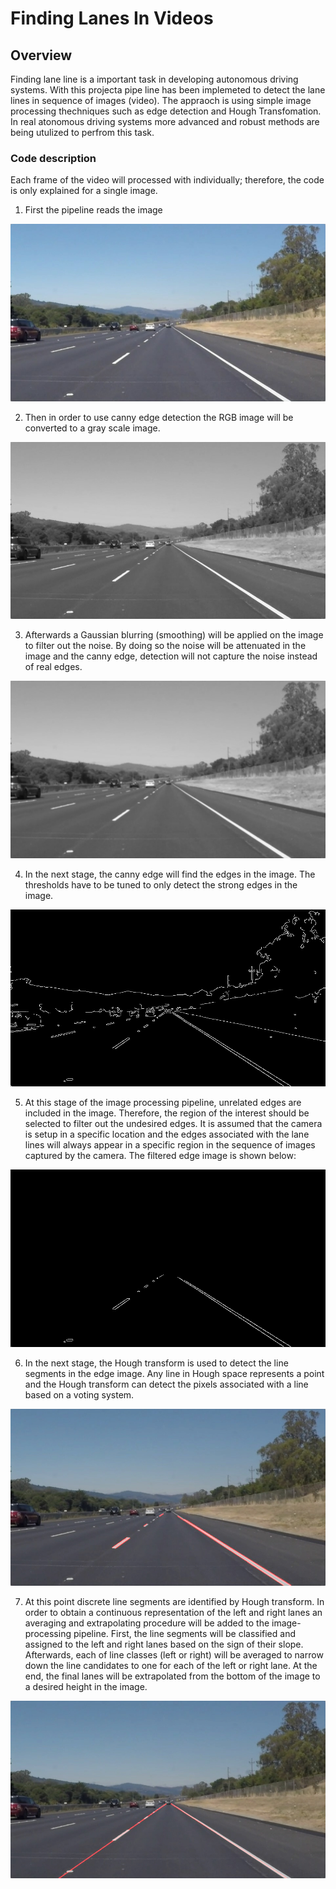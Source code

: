 # Finding Lanes In Videos

## Overview
Finding lane line is a important task in developing autonomous driving systems. With this projecta pipe line has been implemeted to detect the lane lines in sequence of images (video). The appraoch is using simple image processing thechniques such as edge detection and Hough Transfomation. In real atonomous driving systems more advanced and robust methods are being utulized to perfrom this task.

### Code description

Each frame of the video will processed with individually; therefore, the code is only explained for a single image.

1. First the pipeline reads the image

![](test_images/solidWhiteRight.jpg)

2. Then in order to use canny edge detection the RGB image will be converted to a gray scale image.

![](test_images/output_gray_solidWhiteRight.jpg)

3. Afterwards a Gaussian blurring (smoothing) will be applied on the image to filter out the noise. By doing so the noise will be attenuated in the image and the canny edge, detection will not capture the noise instead of real edges.

![](test_images/output_blured_solidWhiteRight.jpg)

4. In the next stage, the canny edge will find the edges in the image. The thresholds have to be tuned to only detect the strong edges in the image.

![](test_images/output_edges_solidWhiteRight.jpg)

5. At this stage of the image processing pipeline, unrelated edges are included in the image. Therefore, the region of the interest should be selected to filter out the undesired edges. It is assumed that the camera is setup in a specific location and the edges associated with the lane lines will always appear in a specific region in the sequence of images captured by the camera. The filtered edge image is shown below:

![](test_images/output_target_solidWhiteRight.jpg)

6. In the next stage, the Hough transform is used to detect the line segments in the edge image. Any line in Hough space represents a point and the Hough transform can detect the pixels associated with a line based on a voting system. 

![](test_images/output_line_segments_solidWhiteRight.jpg)

7. At this point discrete line segments are identified by Hough transform. In order to obtain a continuous representation of the left and right lanes an averaging and extrapolating procedure will be added to the image-processing pipeline. First, the line segments will be classified and assigned to the left and right lanes based on the sign of their slope. Afterwards, each of line classes (left or right) will be averaged to narrow down the line candidates to one for each of the left or right lane. At the end, the final lanes will be extrapolated from the bottom of the image to a desired height in the image.

![](test_images/outputsolidWhiteRight.jpg)


